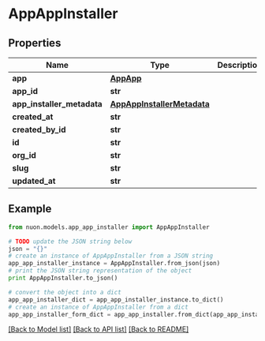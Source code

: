 # AppAppInstaller


## Properties

Name | Type | Description | Notes
------------ | ------------- | ------------- | -------------
**app** | [**AppApp**](AppApp.md) |  | [optional] 
**app_id** | **str** |  | [optional] 
**app_installer_metadata** | [**AppAppInstallerMetadata**](AppAppInstallerMetadata.md) |  | [optional] 
**created_at** | **str** |  | [optional] 
**created_by_id** | **str** |  | [optional] 
**id** | **str** |  | [optional] 
**org_id** | **str** |  | [optional] 
**slug** | **str** |  | [optional] 
**updated_at** | **str** |  | [optional] 

## Example

```python
from nuon.models.app_app_installer import AppAppInstaller

# TODO update the JSON string below
json = "{}"
# create an instance of AppAppInstaller from a JSON string
app_app_installer_instance = AppAppInstaller.from_json(json)
# print the JSON string representation of the object
print AppAppInstaller.to_json()

# convert the object into a dict
app_app_installer_dict = app_app_installer_instance.to_dict()
# create an instance of AppAppInstaller from a dict
app_app_installer_form_dict = app_app_installer.from_dict(app_app_installer_dict)
```
[[Back to Model list]](../README.md#documentation-for-models) [[Back to API list]](../README.md#documentation-for-api-endpoints) [[Back to README]](../README.md)


